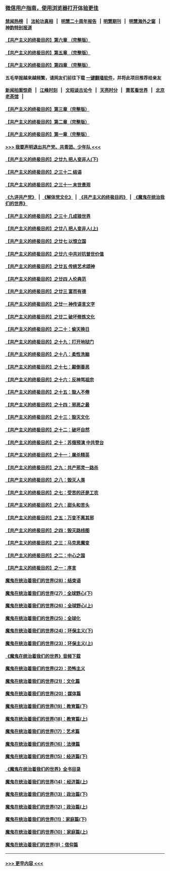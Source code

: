 ### [微信用户指南，使用浏览器打开体验更佳](https://github.com/gfw-breaker/banned-news1/blob/master/indexes/wechat-guide.md?t=0)
#### [禁闻热榜](热点新闻.md?t=0)  &nbsp;&nbsp;|&nbsp;&nbsp; [法轮功真相](https://github.com/gfw-breaker/truth/blob/master/README.md?t=0) &nbsp;&nbsp;|&nbsp;&nbsp; [明慧二十周年报告](https://github.com/gfw-breaker/mh-reports/blob/master/README.md?t=0) &nbsp;&nbsp;|&nbsp;&nbsp;[明慧期刊](https://github.com/gfw-breaker/mh-qikan) &nbsp;&nbsp;|&nbsp;&nbsp; [明慧海外之窗](https://github.com/gfw-breaker/mh-news/blob/master/README.md?t=0) &nbsp;&nbsp;|&nbsp;&nbsp; [神韵特别报道](https://github.com/gfw-breaker/mh-news/blob/master/shenyun.md?t=0)
#### [【共产主义的终极目的】第六章 （完整版）](../pages/nsc422/n11428913.md?t=02112122) 
#### [【共产主义的终极目的】第五章 （完整版）](../pages/nsc422/n11428912.md?t=02112122) 
#### [【共产主义的终极目的】第四章 （完整版）](../pages/nsc422/n11428907.md?t=02112122) 
#### 五毛举报越来越频繁，请网友们前往下载 [一键翻墙软件](https://github.com/gfw-breaker/ssr-accounts)，并将此项目推荐给亲友
#### [新闻拍案惊奇](https://github.com/gfw-breaker/banned-news1/blob/master/pages/link4.md) &nbsp;&nbsp;|&nbsp;&nbsp; [江峰时刻](https://github.com/gfw-breaker/banned-news1/blob/master/pages/link4.md) &nbsp;&nbsp;|&nbsp;&nbsp; [文昭谈古论今](https://github.com/gfw-breaker/banned-news1/blob/master/pages/link4.md) &nbsp;&nbsp;|&nbsp;&nbsp; [天亮时分](https://github.com/gfw-breaker/banned-news1/blob/master/pages/link4.md) &nbsp;&nbsp;|&nbsp;&nbsp; [萧茗看世界](https://github.com/gfw-breaker/banned-news1/blob/master/pages/link4.md) &nbsp;&nbsp;|&nbsp;&nbsp; [北京老茶馆](https://github.com/gfw-breaker/banned-news1/blob/master/pages/link4.md) &nbsp;&nbsp;|&nbsp;&nbsp; 
#### [【共产主义的终极目的】第三章（完整版）](../pages/nsc422/n11428848.md?t=02112122) 
#### [【共产主义的终极目的】第二章（完整版）](../pages/nsc422/n11428831.md?t=02112122) 
#### [【共产主义的终极目的】第一章（完整版）](../pages/nsc422/n11417651.md?t=02112122) 
#### [>>> 我要声明退出共产党、共青团、少年队 <<<](https://github.com/begood0513/goodnews/blob/master/quit/letter.md) 
#### [【共产主义的终极目的】之廿九 把人变非人(下)](../pages/nsc422/n11344140.md?t=02112122) 
#### [【共产主义的终极目的】之三十二 结语](../pages/nsc422/n11360535.md?t=02112122) 
#### [【共产主义的终极目的】之三十一 末世景观](../pages/nsc422/n11351129.md?t=02112122) 
#### [《九评共产党》](https://github.com/begood0513/9ping.md/blob/master/README.md) &nbsp;|&nbsp; [《解体党文化》](../../../../jtdwh.md/blob/master/README.md)  &nbsp;|&nbsp; [《共产主义的终极目的》](../../../../gczydzjmd.md/blob/master/README.md) &nbsp;|&nbsp; [《魔鬼在统治我们的世界》](../../../../mgztzwmdsj.md/blob/master/README.md) 
#### [【共产主义的终极目的】之三十 几成狼世界](../pages/nsc422/n11348280.md?t=02112122) 
#### [【共产主义的终极目的】之廿八 把人变非人(上)](../pages/nsc422/n11340492.md?t=02112122) 
#### [【共产主义的终极目的】之廿七 以恨立国](../pages/nsc422/n11336944.md?t=02112122) 
#### [【共产主义的终极目的】之廿六 中共对抗普世价值](../pages/nsc422/n11324785.md?t=02112122) 
#### [【共产主义的终极目的】之廿五 传统艺术颂神](../pages/nsc422/n11296396.md?t=02112122) 
#### [【共产主义的终极目的】之廿四 人伦典范](../pages/nsc422/n11296397.md?t=02112122) 
#### [【共产主义的终极目的】之廿三 富而有德](../pages/nsc422/n11283598.md?t=02112122) 
#### [【共产主义的终极目的】之廿一 神传语言文字](../pages/nsc422/n11263265.md?t=02112122) 
#### [【共产主义的终极目的】之廿二 破坏修炼文化](../pages/nsc422/n11245728.md?t=02112122) 
#### [【共产主义的终极目的】之二十：偷天换日](../pages/nsc422/n11238846.md?t=02112122) 
#### [【共产主义的终极目的】之十九：打开地狱门](../pages/nsc422/n11206376.md?t=02112122) 
#### [【共产主义的终极目的】之十八：柔性洗脑](../pages/nsc422/n11199994.md?t=02112122) 
#### [【共产主义的终极目的】之十七：颠倒善恶](../pages/nsc422/n11179782.md?t=02112122) 
#### [【共产主义的终极目的】之十六：反神骂祖宗](../pages/nsc422/n11166798.md?t=02112122) 
#### [【共产主义的终极目的】之十五：毁人不倦](../pages/nsc422/n11166792.md?t=02112122) 
#### [【共产主义的终极目的】之十四：邪恶之最](../pages/nsc422/n11150249.md?t=02112122) 
#### [【共产主义的终极目的】之十三：毁灭文化](../pages/nsc422/n11135227.md?t=02112122) 
#### [【共产主义的终极目的】之十二：破坏自然](../pages/nsc422/n11135214.md?t=02112122) 
#### [【共产主义的终极目的】之十：苏俄预演 中共登台](../pages/nsc422/n11118424.md?t=02112122) 
#### [【共产主义的终极目的】之十一：屠杀精英](../pages/nsc422/n11118442.md?t=02112122) 
#### [【共产主义的终极目的】之九：共产邪灵一路杀](../pages/nsc422/n11114139.md?t=02112122) 
#### [【共产主义的终极目的】之八：毁灭人类](../pages/nsc422/n11108503.md?t=02112122) 
#### [【共产主义的终极目的】之七：受苦的还是工农](../pages/nsc422/n11101809.md?t=02112122) 
#### [【共产主义的终极目的】之六：甜头和苦头](../pages/nsc422/n11096971.md?t=02112122) 
#### [【共产主义的终极目的】之五：万变不离其邪](../pages/nsc422/n11091285.md?t=02112122) 
#### [【共产主义的终极目的】之四：毁灭路线图](../pages/nsc422/n11086284.md?t=02112122) 
#### [【共产主义的终极目的】之三：马克思魔变](../pages/nsc422/n11061941.md?t=02112122) 
#### [【共产主义的终极目的】之二：中心之国](../pages/nsc422/n11047728.md?t=02112122) 
#### [【共产主义的终极目的】之一：序言](../pages/nsc422/n11086077.md?t=02112122) 
#### [魔鬼在统治着我们的世界(28)：结束语](../pages/nsc422/n10936246.md?t=02112122) 
#### [魔鬼在统治着我们的世界(27)：全球野心(下)](../pages/nsc422/n10928319.md?t=02112122) 
#### [魔鬼在统治着我们的世界(26)：全球野心(上)](../pages/nsc422/n10900318.md?t=02112122) 
#### [魔鬼在统治着我们的世界(25)：全球化](../pages/nsc422/n10788205.md?t=02112122) 
#### [魔鬼在统治着我们的世界(24)：环保主义(下)](../pages/nsc422/n10695307.md?t=02112122) 
#### [魔鬼在统治着我们的世界(23)：环保主义(上)](../pages/nsc422/n10688613.md?t=02112122) 
#### [《魔鬼在统治着我们的世界》音频下载](../pages/nsc422/n10635553.md?t=02112122) 
#### [魔鬼在统治着我们的世界(22)：恐怖主义](../pages/nsc422/n10614727.md?t=02112122) 
#### [魔鬼在统治着我们的世界(21)：文化篇](../pages/nsc422/n10597706.md?t=02112122) 
#### [魔鬼在统治着我们的世界(20)：媒体篇](../pages/nsc422/n10586579.md?t=02112122) 
#### [魔鬼在统治着我们的世界(19)：教育篇(下)](../pages/nsc422/n10564808.md?t=02112122) 
#### [魔鬼在统治着我们的世界(18)：教育篇(上)](../pages/nsc422/n10526970.md?t=02112122) 
#### [魔鬼在统治着我们的世界(17)：艺术篇](../pages/nsc422/n10499093.md?t=02112122) 
#### [魔鬼在统治着我们的世界(16)：法律篇](../pages/nsc422/n10485969.md?t=02112122) 
#### [魔鬼在统治着我们的世界(15)：经济篇(下)](../pages/nsc422/n10469975.md?t=02112122) 
#### [《魔鬼在统治着我们的世界》全书目录](../pages/nsc422/n10464261.md?t=02112122) 
#### [魔鬼在统治着我们的世界(14)：经济篇(上)](../pages/nsc422/n10457370.md?t=02112122) 
#### [魔鬼在统治着我们的世界(13)：政治篇(下)](../pages/nsc422/n10448270.md?t=02112122) 
#### [魔鬼在统治着我们的世界(12)：政治篇(上)](../pages/nsc422/n10444576.md?t=02112122) 
#### [魔鬼在统治着我们的世界(11)：家庭篇(下)](../pages/nsc422/n10440961.md?t=02112122) 
#### [魔鬼在统治着我们的世界(10)：家庭篇(上)](../pages/nsc422/n10435448.md?t=02112122) 
#### [魔鬼在统治着我们的世界(9)：信仰篇](../pages/nsc422/n10432159.md?t=02112122) 

----
#### [ >>> 更早内容 <<< ](../indexes/nsc422-earlier.md)
